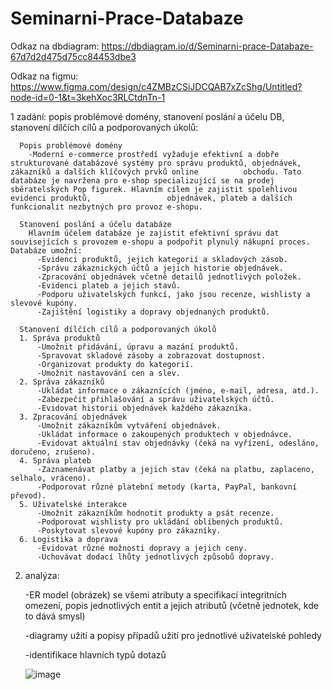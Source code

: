 # Seminarni-Prace-Databaze
Odkaz na dbdiagram: https://dbdiagram.io/d/Seminarni-prace-Databaze-67d7d2d475d75cc84453dbe3

Odkaz na figmu: https://www.figma.com/design/c4ZMBzCSiJDCQAB7xZcShg/Untitled?node-id=0-1&t=3kehXoc3RLCtdnTn-1
  
  1 zadání:
    popis problémové domény, stanovení poslání a účelu DB, stanovení dílčích cílů a podporovaných úkolů:
  
      Popis problémové domény
        -Moderní e-commerce prostředí vyžaduje efektivní a dobře strukturované databázové systémy pro správu produktů, objednávek, zákazníků a dalších klíčových prvků online          obchodu. Tato databáze je navržena pro e-shop specializující se na prodej sběratelských Pop figurek. Hlavním cílem je zajistit spolehlivou evidenci produktů,                 objednávek, plateb a dalších funkcionalit nezbytných pro provoz e-shopu.
        
      Stanovení poslání a účelu databáze
        Hlavním účelem databáze je zajistit efektivní správu dat souvisejících s provozem e-shopu a podpořit plynulý nákupní proces. Databáze umožní:
          -Evidenci produktů, jejich kategorií a skladových zásob.
          -Správu zákaznických účtů a jejich historie objednávek.
          -Zpracování objednávek včetně detailů jednotlivých položek.
          -Evidenci plateb a jejich stavů.
          -Podporu uživatelských funkcí, jako jsou recenze, wishlisty a slevové kupóny.
          -Zajištění logistiky a dopravy objednaných produktů.
          
      Stanovení dílčích cílů a podporovaných úkolů
      1. Správa produktů
          -Umožnit přidávání, úpravu a mazání produktů. 
          -Spravovat skladové zásoby a zobrazovat dostupnost.
          -Organizovat produkty do kategorií.        
          -Umožnit nastavování cen a slev.
      2. Správa zákazníků
          -Ukládat informace o zákaznících (jméno, e-mail, adresa, atd.).
          -Zabezpečit přihlašování a správu uživatelských účtů.
          -Evidovat historii objednávek každého zákazníka.
      3. Zpracování objednávek
          -Umožnit zákazníkům vytváření objednávek.
          -Ukládat informace o zakoupených produktech v objednávce.
          -Evidovat aktuální stav objednávky (čeká na vyřízení, odesláno, doručeno, zrušeno).
      4. Správa plateb
          -Zaznamenávat platby a jejich stav (čeká na platbu, zaplaceno, selhalo, vráceno).
          -Podporovat různé platební metody (karta, PayPal, bankovní převod).
      5. Uživatelské interakce
          -Umožnit zákazníkům hodnotit produkty a psát recenze.
          -Podporovat wishlisty pro ukládání oblíbených produktů.
          -Poskytovat slevové kupóny pro zákazníky.
      6. Logistika a doprava
          -Evidovat různé možnosti dopravy a jejich ceny.
          -Uchovávat dodací lhůty jednotlivých způsobů dopravy.
2. analýza:
   
   -ER model (obrázek) se všemi atributy a specifikací integritních omezení, popis jednotlivých entit a jejich atributů (včetně jednotek, kde to dává smysl)
   
   -diagramy užití a popisy případů užití pro jednotlivé uživatelské pohledy
   
   -identifikace hlavních typů dotazů


    ![image](https://github.com/user-attachments/assets/9eb2be8e-5f0c-4c05-89d5-2b857239c460)

